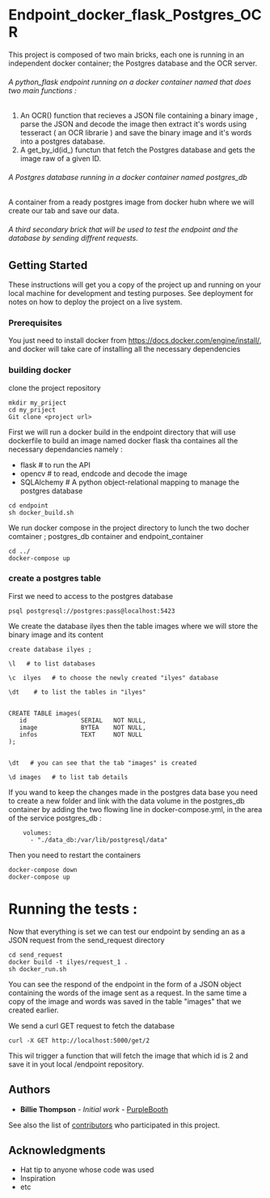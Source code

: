 # Endpoint_docker_flask_Postgres_OCR


This project is composed of two main bricks, each one is running in an independent docker container; the Postgres database and the OCR server.
###### A python_flask endpoint running on a docker container named  that does two main functions :
1. An OCR() function that recieves a JSON file containing a binary image , parse the JSON and decode the image then extract it's words using tesseract ( an OCR librarie ) and save the binary image and it's words into a postgres database.
2. A get_by_id(id_) functun that fetch the Postgres database and gets the image raw of a given ID.

###### A Postgres database running in a docker container named postgres_db
A container from a ready postgres image from docker hubn where we will create our tab and save our data.

###### A third secondary brick that will be used to test the endpoint and the database by sending diffrent requests.





## Getting Started

These instructions will get you a copy of the project up and running on your local machine for development and testing purposes. See deployment for notes on how to deploy the project on a live system.

### Prerequisites

You just need to install docker from https://docs.docker.com/engine/install/, and docker will take care of installing all the necessary dependencies


### building docker

clone the project repository
```
mkdir my_priject
cd my_priject
Git clone <project url>
```
First we will run a docker build in the endpoint directory that will use dockerfile to build an image named docker flask tha containes all the necessary dependancies namely :
- flask               # to run the API
- opencv              # to read, endcode and decode the image
- SQLAlchemy          # A python object-relational mapping to manage the postgres database

```
cd endpoint
sh docker_build.sh
```
We run docker compose in the project directory to lunch the two docher comtainer ; postgres_db container and endpoint_container

```
cd ../
docker-compose up
```

### create a postgres table

First we need to access to the postgres database

```
psql postgresql://postgres:pass@localhost:5423
```

We create the database ilyes then the table images where we will store the binary image and its content 

```
create database ilyes ; 

\l   # to list databases

\c  ilyes   # to choose the newly created "ilyes" database

\dt    # to list the tables in "ilyes"


CREATE TABLE images(
   id               SERIAL   NOT NULL,
   image            BYTEA    NOT NULL,
   infos            TEXT     NOT NULL
);


\dt   # you can see that the tab "images" is created

\d images   # to list tab details
```

If you wand to keep the changes made in the postgres data base you need to create a new folder and link with the data volume in the postgres_db container by adding the two flowing line in docker-compose.yml, in the area of the service postgres_db : 
```
    volumes:
      - "./data_db:/var/lib/postgresql/data"
```
Then you need to restart the containers 
```
docker-compose down
docker-compose up
```

# Running the tests :

Now that everything is set we can test our endpoint by sending an as a JSON request from the send_request directory


```
cd send_request
docker build -t ilyes/request_1 .
sh docker_run.sh
```

You can see the respond of the endpoint in the form of a JSON object containing the words of the image sent as a request.
In the same time a copy of the image and words was saved in the table "images" that we created earlier.


We send a curl GET request to fetch the database 
```
curl -X GET http://localhost:5000/get/2
```
This wil trigger a function that will fetch the image that which id is 2 and save it in yout local /endpoint repository.



## Authors

* **Billie Thompson** - *Initial work* - [PurpleBooth](https://github.com/PurpleBooth)

See also the list of [contributors](https://github.com/your/project/contributors) who participated in this project.


## Acknowledgments

* Hat tip to anyone whose code was used
* Inspiration
* etc

